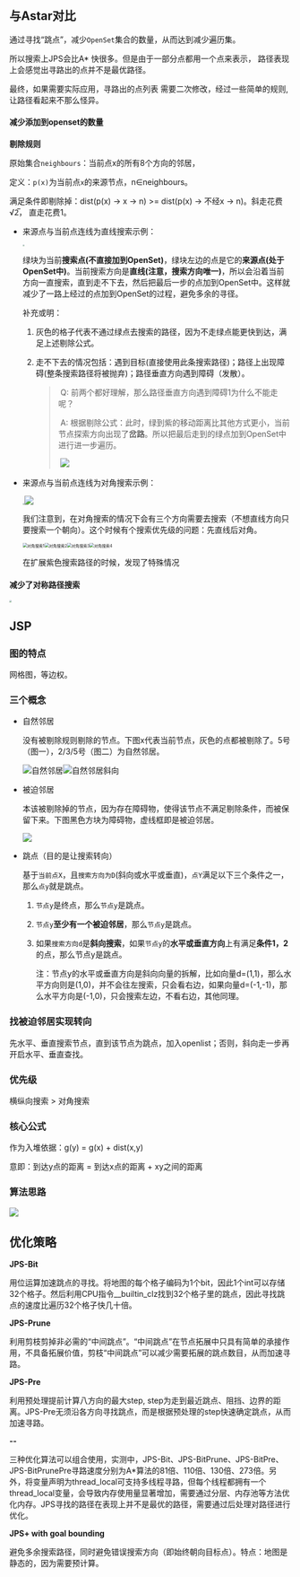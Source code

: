## 与Astar对比

通过寻找“跳点”，减少`OpenSet`集合的数量，从而达到减少遍历集。

所以搜索上JPS会比A* 快很多。但是由于一部分点都用一个点来表示， 路径表现上会感觉出寻路出的点并不是最优路径。

最终，如果需要实际应用，寻路出的点列表 需要二次修改，经过一些简单的规则,让路径看起来不那么怪异。

#### 减少添加到openset的数量

**剔除规则**

原始集合`neighbours`：当前点x的所有8个方向的邻居，

定义：`p(x)`为当前点`x`的来源节点，n∈neighbours。

满足条件即剔除掉：dist(p(x) -> x -> n) >= dist(p(x) -> 不经x -> n)。斜走花费√2̅， 直走花费1。

- 来源点与当前点连线为直线搜索示例：

  <img src="img\直线搜索逻辑.jpg" style="zoom: 20%;" />

  绿块为当前**搜索点(不直接加到OpenSet)**，绿块左边的点是它的**来源点(处于OpenSet中)**。当前搜索方向是**直线(注意，搜索方向唯一)**，所以会沿着当前方向一直搜索，直到走不下去，然后把最后一步的点加到OpenSet中。这样就减少了一路上经过的点加到OpenSet的过程，避免多余的寻径。

  补充或明：

   1. 灰色的格子代表不通过绿点去搜索的路径，因为不走绿点能更快到达，满足上述剔除公式。

   2. 走不下去的情况包括：遇到目标(直接使用此条搜索路径)；路径上出现障碍(整条搜索路径将被抛弃)；路径垂直方向遇到障碍（发散）。

      > ​	Q: 前两个都好理解，那么路径垂直方向遇到障碍1为什么不能走呢？
      >
      > ​	A: 根据剔除公式：此时，绿到紫的移动距离比其他方式更小，当前节点探索方向出现了**岔路**。所以把最后走到的绿点加到OpenSet中进行进一步遍历。
      >
      > ​	![](img\直线搜索到强制跳点.png)

- 来源点与当前点连线为对角搜索示例：

  <img src="img\对角搜索逻辑.png" style="zoom:20%;" />![](img\对角搜索遇到强制跳点.png)

  我们注意到，在对角搜索的情况下会有三个方向需要去搜索（不想直线方向只要搜索一个朝向）。这个时候有个搜索优先级的问题：先直线后对角。

  <img src="img\对角搜索1.png" alt="对角搜索1" style="zoom:50%;" /><img src="img\对角搜索2.png" alt="对角搜索2" style="zoom:50%;" /><img src="img\对角搜索3.png" alt="对角搜索3" style="zoom:50%;" /><img src="img\对角搜索4.png" alt="对角搜索4" style="zoom:50%;" />

  在扩展紫色搜索路径的时候，发现了特殊情况

#### 减少了对称路径搜索

<img src="img\对称路径.png" style="zoom: 25%;" />

## JSP

### 图的特点

网格图，等边权。

### 三个概念

- 自然邻居

  没有被剔除规则剔除的节点。下图x代表当前节点，灰色的点都被剔除了。5号（图一），2/3/5号（图二）为自然邻居。

  ![自然邻居](img/自然邻居.png)![自然邻居斜向](img/自然邻居斜向.png)

- 被迫邻居

  本该被剔除掉的节点，因为存在障碍物，使得该节点不满足剔除条件，而被保留下来。下图黑色方块为障碍物，虚线框即是被迫邻居。

  ![](img/被迫邻居示意图.png)

- 跳点（目的是让搜索转向）

  基于`当前点X`，且`搜索方向为D`(斜向或水平或垂直)，`点Y`满足以下三个条件之一，那么`点y`就是跳点。

  1. `节点y`是终点，那么`节点y`是跳点。

  2. `节点y`**至少有一个被迫邻居**，那么`节点y`是跳点。

  3. 如果`搜索方向d`是**斜向搜索**，如果`节点y`的**水平或垂直方向**上有满足**条件1，2**的点，那么节点y是跳点。

     注：节点y的水平或垂直方向是斜向向量的拆解，比如向量d=(1,1)，那么水平方向则是(1,0)，并不会往左搜索，只会看右边，如果向量d=(-1,-1)，那么水平方向是(-1,0)，只会搜索左边，不看右边，其他同理。

### 找被迫邻居实现转向

先水平、垂直搜索节点，直到该节点为跳点，加入openlist；否则，斜向走一步再开启水平、垂直查找。

### 优先级

横纵向搜索 > 对角搜索

### 核心公式

作为入堆依据：g(y) = g(x) + dist(x,y)

意即：到达y点的距离 = 到达x点的距离 + xy之间的距离

### 算法思路

![](img\流程图.png)

## 优化策略

**JPS-Bit**

用位运算加速跳点的寻找。将地图的每个格子编码为1个bit，因此1个int可以存储32个格子。然后利用CPU指令__builtin_clz找到32个格子里的跳点，因此寻找跳点的速度比遍历32个格子快几十倍。

**JPS-Prune**

利用剪枝剪掉非必需的“中间跳点”。“中间跳点”在节点拓展中只具有简单的承接作用，不具备拓展价值，剪枝“中间跳点”可以减少需要拓展的跳点数目，从而加速寻路。

**JPS-Pre**

利用预处理提前计算八方向的最大step, step为走到最近跳点、阻挡、边界的距离。JPS-Pre无须沿各方向寻找跳点，而是根据预处理的step快速确定跳点，从而加速寻路。

**--**

三种优化算法可以组合使用，实测中，JPS-Bit、JPS-BitPrune、JPS-BitPre、JPS-BitPrunePre寻路速度分别为A*算法的81倍、110倍、130倍、273倍。另外，将变量声明为thread_local可支持多线程寻路，但每个线程都拥有一个thread_local变量，会导致内存使用量显著增加，需要通过分层、内存池等方法优化内存。JPS寻找的路径在表现上并不是最优的路径，需要通过后处理对路径进行优化。

**JPS+ with goal bounding**

避免多余搜索路径，同时避免错误搜索方向（即始终朝向目标点）。特点：地图是静态的，因为需要预计算。